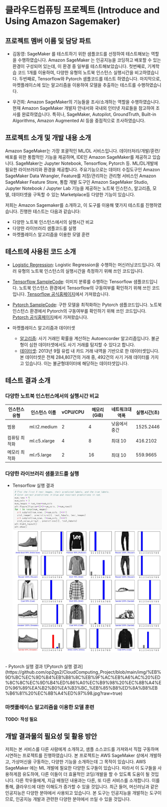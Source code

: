# 클라우드컴퓨팅 프로젝트 (Introduce and Using Amazon Sagemaker)

## 프로젝트 멤버 이름 및 담당 파트
- 김동영: SageMaker 를 테스트하기 위한 샘플코드를 선정하여 테스트해보는 역할을 수행하였습니다. Amazon
SageMaker 는 인공지능을 코딩하고 배포할 수 있는 환경이 구성되어 있는데, 이 환경 중 일부를 테스트해보았습니다. 
첫번째로, 기계학습 코드 1개를 이용하여, 다양한 유형의 노트북 인스턴스 실행시간을 비고하였습니다.
두번째로, Tensorflow와 Pytorch 샘플코드를 테스트 하였습니다. 
마지막으로, 마켓플레이스에 있는 알고리즘을 이용하여 모델을 추출하는 테스트를 수행하였습니다.

- 우건희: Amazon SageMaker의 기능들을 조사/소개하는 역할을 수행하였습니다. 
현재 Amazon SageMaker 개발자 안내서와 국내외 인터넷 자료들을 참고하여 조사를 완료하였습니다. 
특히나, SageMaker, Autopilot, GroundTruth, Built-in Algorithms, Amazon Augmented AI 등을 중점적으로 조사하였습니다. 

## 프로젝트 소개 및 개발 내용 소개

Amazon SageMaker는 가장 포괄적인 ML/DL 서비스입니다. 데이터처리/개발/훈련/배포를 위한 통합적인 기능을 제공하며, IDE인 Amazon SageMaker를 제공하고 있습니다. SageMaker는 Jupyter Notebook, Tensorflow, Pytorch 등. ML/DL개발에 필요한 라이브러리와 환경을 제공합니다. 주요기능으로는 데이터 수집도구인 Amazon SageMaker Data Wrangler, Feature를 저장/관리하는 관리형 서비스인 Amazon SageMaker Feature Store, 통합 개발 도구인 Amazon SageMaker Studio, Jupyter Notebook / Jupyter Lab 기능을 제공하는 노트북 인스턴스, 알고리즘, 모델, 데이터셋을 구독할 수 있는 Marketplace등 다양한 기능이 있습니다.

저희는 Amazon Sagemaker를 소개하고, 이 도구를 이용해 몇가지 테스트를 진행하였습니다.
진행한 테스트는 다음과 같습니다:
- 다양한 노트북 인스턴스에서의 실행시간 비교
- 다양한 라이브러리 샘플코드를 실행
- 마켓플레이스 알고리즘을 이용한 모델 훈련

## 테스트에 사용된 코드 소개

- [Logistic Regression](https://github.com/op2gs2/CloudComputing_Project/blob/main/Logistic%20Regression_Sample.ipynb): Logistic Regression을 수행하는 머신러닝코드입니다. 여러 유형의 노트북 인스턴스의 실행시간을 측정하기 위해 쓰인 코드입니다.

- [Tensorflow SampleCode](https://github.com/op2gs2/CloudComputing_Project/blob/main/classification_Tensorflow_sample.ipynb): 이미지 분류를 수행하는 Tensorflow 샘플코드입니다. 노트북 인스턴스 환경에서 Tensorflow의 구동여부를 확인하기 위해 쓰인 코드입니다. [Tensorflow 공식홈페이지](https://www.tensorflow.org/tutorials/keras/classification?hl=ko)에서 가져왔습니다.

- [Pytorch SampleCode](https://github.com/op2gs2/CloudComputing_Project/blob/main/optimization_tutorial_Pytorch_sample.ipynb): 구한 모델을 최적화하는 Pytorch 샘플코드입니다. 노트북 인스턴스 환경에서 Pytorch의 구동여부를 확인하기 위해 쓰인 코드입니다. [Pytorch 공식홈페이지](https://tutorials.pytorch.kr/beginner/basics/optimization_tutorial.html)에서 가져왔습니다.

- 마켓플레이스 알고리즘과 데이터셋
  - [알고리즘](https://aws.amazon.com/marketplace/pp/prodview-vcfitb65ln2ro?sr=0-1&ref_=beagle&applicationId=AWS-Marketplace-Console): 사기 거래인 확률을 계산하는 Autoencorder 알고리즘입니다. 불균형이 심한 데이터셋에서도 사기 거래를 탐지할 수 있다고 합니다.
  - [데이터셋](https://www.kaggle.com/mlg-ulb/creditcardfraud): 2013년 9월 유럽 내 카드 거래 내역을 기반으로 한 데이터셋입니다. 본 데이터셋은 전체 284,807건의 거래 중, 492건의 사기 거래 데이터를 가지고 있습니다. 이는 불균형데이터에 해당하는 데이터셋입니다.

## 테스트 결과 소개

### 다양한 노트북 인스턴스에서의 실행시간 비교

|인스턴스 유형|인스턴스 이름|vCPU/CPU|메모리(GiB)|네트워크대역폭|실행시간(초)|
|---|---|---|---|----|---|
|범용|ml.t2.medium|2|4|낮음에서 중간|1525.2446|
|컴퓨팅 최적화|ml.c5.xlarge|4|8|최대 10|416.2102|
|메모리 최적화|ml.r5.large|2|16|최대 10|559.9665|

### 다양한 라이브러리 샘플코드를 실행

- Tensorflow 실행 결과
![Tensorflow 실행 결과](https://github.com/op2gs2/CloudComputing_Project/blob/main/img/%EB%9D%BC%EC%9D%B4%EB%B8%8C%EB%9F%AC%EB%A6%AC%20%ED%85%90%EC%84%9C%ED%94%8C%EB%A1%9C%EC%9A%B0%20%EC%8B%A4%ED%96%89%EA%B2%B0%EA%B3%BC_%EB%85%B8%ED%8A%B8%EB%B6%81%20%EC%8B%A4%ED%97%98.jpg?raw=true)
<br>
- Pytorch 실행 결과
![Pytorch 실행 결과](https://github.com/op2gs2/CloudComputing_Project/blob/main/img/%EB%9D%BC%EC%9D%B4%EB%B8%8C%EB%9F%AC%EB%A6%AC%20%ED%8C%8C%EC%9D%B4%ED%86%A0%EC%B9%98%20%EC%8B%A4%ED%96%89%EA%B2%B0%EA%B3%BC_%EB%85%B8%ED%8A%B8%EB%B6%81%20%EC%8B%A4%ED%97%98.jpg?raw=true)

### 마켓플레이스 알고리즘을 이용한 모델 훈련

<b> TODO: 작성 필요 </b>

## 개발 결과물의 필요성 및 활용 방안

저희는 본 서비스를 다른 사람에게 소개하고, 샘플 소스코드를 가져와서 직접 구동하며 시연하는
프로젝트를 진행하였습니다. 본 프로젝트는 AWS SageMaker 상에서 개발하고, 가상머신을
구동하는, 다양한 기능을 소개하는데 그 목적이 있습니다. AWS SageMaker 에는 ML 개발에 필요한
다양한 도구들이 있습니다. 따라서 이 도구들을 사용하게끔 유도하여, 다른 이들이 더 효율적인
코딩/개발을 할 수 있도록 도움이 될 것입니다. 다른 학우들에게, 지금 배웠던 내용과는 다른, 또 다른
서비스를 소개합니다. 이를 통해, 클라우드에 대한 이해도가 증가할 수 있을 것입니다.
최근 들어, 머신러닝과 같은 인공지능은 다양한 분야에서 사용되고 있습니다. 본 도구는 인공지능을
개발하는 도구이므로, 인공지능 개발과 관련한 다양한 분야에서 쓰일 수 있을 것입니다. 
